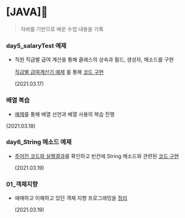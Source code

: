 # [JAVA]🚀

> 자바를 기반으로 배운 수업 내용을 기록

### day5_salaryTest 예제

* 직원 직급별 급여 계산을 통해 클래스의 상속과 필드, 생성자, 메소드를 구현

  [직급별 급여계산기 예제](https://github.com/YOUNGBINJEON/TIL/blob/master/workspaceForJava/SalaryTest.md) 를 통해 [코드 구현](https://github.com/YOUNGBINJEON/TIL/blob/master/workspaceForJava/day5/src/day5/SalaryTest.java)

  (2021.03.17)

### 배열 복습

*  [예제](https://github.com/YOUNGBINJEON/TIL/blob/3b533772e7fedc254ff1bb301163824933d759c9/workspaceForJava/JavaExam/%EB%B0%B0%EC%97%B4%20%EC%8B%A4%EC%8A%B5.md)를 통해 배열 선언과 배열 사용의 복습 진행 

  (2021.03.18)



### day6_String 메소드 예제

* [주어진 코드와 실행결과](https://github.com/YOUNGBINJEON/TIL/blob/7a45698742b33890c8bfc15da4386bbbe2691529/workspaceForJava/day6_String%20%EB%A9%94%EC%86%8C%EB%93%9C%20%EC%8B%A4%EC%8A%B5.md)를 확인하고 빈칸에 String 메소드와 관련된 [코드 구현](https://github.com/YOUNGBINJEON/TIL/blob/7a45698742b33890c8bfc15da4386bbbe2691529/workspaceForJava/day6/StringTest.java)

  (2021.03.19)



### 01_객체지향 

* 애매하고 이해하고 있던 객체 지향 프로그래밍을 [정리](https://github.com/YOUNGBINJEON/TIL/blob/095960d3c99f8cc333f71c096c117cb8133397ec/workspaceForJava/JavaNotion/01_%EA%B0%9D%EC%B2%B4%EC%A7%80%ED%96%A5.md)

  (2021.03.19)